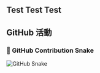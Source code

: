 ## Test Test Test

<!--
**Jason-0902/Jason-0902** is a ✨ _special_ ✨ repository because its `README.md` (this file) appears on your GitHub profile.

Here are some ideas to get you started:

- 🔭 I’m currently working on ...
- 🌱 I’m currently learning ...
- 👯 I’m looking to collaborate on ...
- 🤔 I’m looking for help with ...
- 💬 Ask me about ...
- 📫 How to reach me: ...
- 😄 Pronouns: ...
- ⚡ Fun fact: ...
-->

## GitHub 活動
### 🐍 GitHub Contribution Snake

<picture>
  <source media="(prefers-color-scheme: dark)" srcset="https://raw.githubusercontent.com/Jason-0902/Jason-0902/output/github-contribution-grid-snake.svg" />
  <source media="(prefers-color-scheme: light)" srcset="https://raw.githubusercontent.com/Jason-0902/Jason-0902/output/github-contribution-grid-snake.svg" />
  <img alt="GitHub Snake" src="https://raw.githubusercontent.com/Jason-0902/Jason-0902/output/github-contribution-grid-snake.svg" />
</picture>


